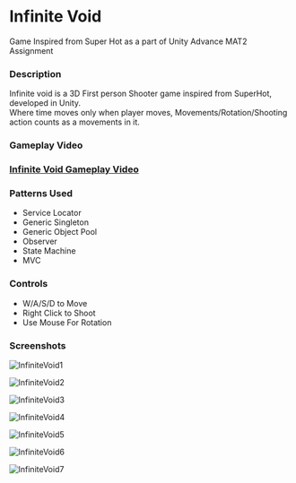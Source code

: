 # Infinite Void
Game Inspired from Super Hot as a part of Unity Advance MAT2 Assignment

### Description
Infinite void is a 3D First person Shooter game inspired from SuperHot, developed in Unity. <br>
Where time moves only when player moves, Movements/Rotation/Shooting action counts as a movements in it.

### Gameplay Video
### [Infinite Void Gameplay Video](https://youtu.be/hNrp3PSq44o)

### Patterns Used
 - Service Locator
 - Generic Singleton
 - Generic Object Pool
 - Observer
 - State Machine
 - MVC

### Controls
 - W/A/S/D to Move
 - Right Click to Shoot
 - Use Mouse For Rotation

### Screenshots
![InfiniteVoid1](https://github.com/SiddharthVarde22/SuperHotTypeGame/assets/118422811/5002e11e-28d4-4dd7-bca9-e243821deaf0)

![InfiniteVoid2](https://github.com/SiddharthVarde22/SuperHotTypeGame/assets/118422811/5aa8e327-8c46-4300-a140-cb7d4bbf42f1)

![InfiniteVoid3](https://github.com/SiddharthVarde22/SuperHotTypeGame/assets/118422811/7b77c556-8be3-4a2c-8d5a-316e8ea51291)

![InfiniteVoid4](https://github.com/SiddharthVarde22/SuperHotTypeGame/assets/118422811/0fcaef2d-17ad-49cc-aeeb-f70b6a6f10e6)

![InfiniteVoid5](https://github.com/SiddharthVarde22/SuperHotTypeGame/assets/118422811/3840bbe3-fe06-436e-8cf5-820b93f2b222)

![InfiniteVoid6](https://github.com/SiddharthVarde22/SuperHotTypeGame/assets/118422811/ce114ff8-09b8-44b4-b951-9feeca181db3)

![InfiniteVoid7](https://github.com/SiddharthVarde22/SuperHotTypeGame/assets/118422811/01165d47-a4df-47df-aefc-1f0ebd188883)
